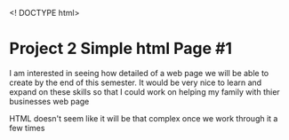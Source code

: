 <! DOCTYPE html>
<html lang="en">
  
<head>
     <meta charset="utf-8">
     <meta name="viewport" content="width=device-width">
  <title>BACS 200 - Page Template</title>
 </head>
 
 <body>
  <h1> Project 2 Simple html Page #1</h1>
 
  <p>I am interested in seeing how detailed of a web page we will be able to create by the end of this semester. It would be very nice to learn and expand on these skills so that I could work on helping my family with thier businesses web page</p>
  
  <p> HTML doesn't seem like it will be that complex once we work through it a few times</p>
